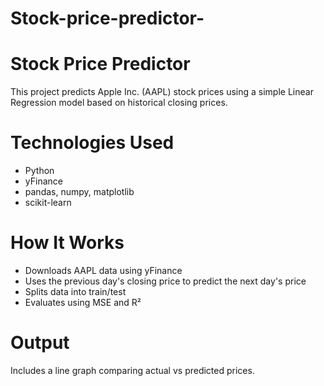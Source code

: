 # Stock-price-predictor-
# Stock Price Predictor

This project predicts Apple Inc. (AAPL) stock prices using a simple Linear Regression model based on historical closing prices.

#  Technologies Used
- Python
- yFinance
- pandas, numpy, matplotlib
- scikit-learn

#  How It Works
- Downloads AAPL data using yFinance
- Uses the previous day's closing price to predict the next day's price
- Splits data into train/test
- Evaluates using MSE and R²

# Output
Includes a line graph comparing actual vs predicted prices.

